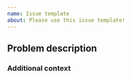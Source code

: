 ```yaml
---
name: Issue template
about: Please use this issue template!
---
```


<!-- Before filing an issue, please make sure that it's not a duplicate
of an existing issue. -->

<!-- Don't forget to change the title! -->

## Problem description

<!-- A clear and consise description of what the problem is and why it's a problem -->

### Additional context

<!-- Add any other context or additional information about the problem here -->

